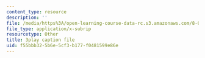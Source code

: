 ```yaml
---
content_type: resource
description: ''
file: /media/https%3A/open-learning-course-data-rc.s3.amazonaws.com/8-04-quantum-physics-i-spring-2016/f55bbb325b6e5cf3b177f0481599e86e_YdtHAIh-kas.vtt
file_type: application/x-subrip
resourcetype: Other
title: 3play caption file
uid: f55bbb32-5b6e-5cf3-b177-f0481599e86e
---
```


